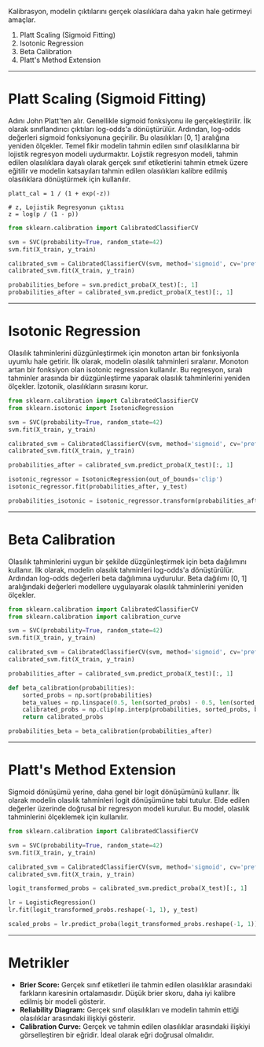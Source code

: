 Kalibrasyon, modelin çıktılarını gerçek olasılıklara daha yakın hale getirmeyi amaçlar. 
1. Platt Scaling (Sigmoid Fitting)
2. Isotonic Regression
3. Beta Calibration
4. Platt's Method Extension

---
# Platt Scaling (Sigmoid Fitting)
Adını John Platt'ten alır. Genellikle sigmoid fonksiyonu ile gerçekleştirilir. İlk olarak sınıflandırıcı çıktıları log-odds'a dönüştürülür. Ardından, log-odds değerleri sigmoid fonksiyonuna geçirilir. Bu olasılıkları \[0, 1] aralığına yeniden ölçekler. Temel fikir modelin tahmin edilen sınıf olasılıklarına bir lojistik regresyon modeli uydurmaktır. Lojistik regresyon modeli, tahmin edilen olasılıklara dayalı olarak gerçek sınıf etiketlerini tahmin etmek üzere eğitilir ve modelin katsayıları tahmin edilen olasılıkları kalibre edilmiş olasılıklara dönüştürmek için kullanılır.

```shell
platt_cal = 1 / (1 + exp(-z))

# z, Lojistik Regresyonun çıktısı
z = log(p / (1 - p))
```

```python
from sklearn.calibration import CalibratedClassifierCV

svm = SVC(probability=True, random_state=42)
svm.fit(X_train, y_train)

calibrated_svm = CalibratedClassifierCV(svm, method='sigmoid', cv='prefit')
calibrated_svm.fit(X_train, y_train)

probabilities_before = svm.predict_proba(X_test)[:, 1]
probabilities_after = calibrated_svm.predict_proba(X_test)[:, 1]
```

---
# Isotonic Regression
Olasılık tahminlerini düzgünleştirmek için monoton artan bir fonksiyonla uyumlu hale getirir. İlk olarak, modelin olasılık tahminleri sıralanır. Monoton artan bir fonksiyon olan isotonic regression kullanılır. Bu regresyon, sıralı tahminler arasında bir düzgünleştirme yaparak olasılık tahminlerini yeniden ölçekler. İzotonik, olasılıkların sırasını korur.

```python
from sklearn.calibration import CalibratedClassifierCV
from sklearn.isotonic import IsotonicRegression

svm = SVC(probability=True, random_state=42)
svm.fit(X_train, y_train)

calibrated_svm = CalibratedClassifierCV(svm, method='sigmoid', cv='prefit')
calibrated_svm.fit(X_train, y_train)

probabilities_after = calibrated_svm.predict_proba(X_test)[:, 1]

isotonic_regressor = IsotonicRegression(out_of_bounds='clip')
isotonic_regressor.fit(probabilities_after, y_test)

probabilities_isotonic = isotonic_regressor.transform(probabilities_after)
```

---
# Beta Calibration
Olasılık tahminlerini uygun bir şekilde düzgünleştirmek için beta dağılımını kullanır. İlk olarak, modelin olasılık tahminleri log-odds'a dönüştürülür. Ardından log-odds değerleri beta dağılımına uydurulur. Beta dağılımı \[0, 1] aralığındaki değerleri modellere uygulayarak olasılık tahminlerini yeniden ölçekler.

```python 
from sklearn.calibration import CalibratedClassifierCV
from sklearn.calibration import calibration_curve

svm = SVC(probability=True, random_state=42)
svm.fit(X_train, y_train)

calibrated_svm = CalibratedClassifierCV(svm, method='sigmoid', cv='prefit')
calibrated_svm.fit(X_train, y_train)

probabilities_after = calibrated_svm.predict_proba(X_test)[:, 1]

def beta_calibration(probabilities):
    sorted_probs = np.sort(probabilities)
    beta_values = np.linspace(0.5, len(sorted_probs) - 0.5, len(sorted_probs)) / len(sorted_probs)
    calibrated_probs = np.clip(np.interp(probabilities, sorted_probs, beta_values), 0, 1)
    return calibrated_probs

probabilities_beta = beta_calibration(probabilities_after)
```

---
# Platt's Method Extension
Sigmoid dönüşümü yerine, daha genel bir logit dönüşümünü kullanır. İlk olarak modelin olasılık tahminleri logit dönüşümüne tabi tutulur. Elde edilen değerler üzerinde doğrusal bir regresyon modeli kurulur. Bu model, olasılık tahminlerini ölçeklemek için kullanılır.

```python
from sklearn.calibration import CalibratedClassifierCV

svm = SVC(probability=True, random_state=42)
svm.fit(X_train, y_train)

calibrated_svm = CalibratedClassifierCV(svm, method='sigmoid', cv='prefit')
calibrated_svm.fit(X_train, y_train)

logit_transformed_probs = calibrated_svm.predict_proba(X_test)[:, 1] 

lr = LogisticRegression()
lr.fit(logit_transformed_probs.reshape(-1, 1), y_test)

scaled_probs = lr.predict_proba(logit_transformed_probs.reshape(-1, 1))[:, 1]
```

---
# Metrikler

- **Brier Score:** Gerçek sınıf etiketleri ile tahmin edilen olasılıklar arasındaki farkların karesinin ortalamasıdır. Düşük brier skoru, daha iyi kalibre edilmiş bir modeli gösterir.
- **Reliability Diagram:** Gerçek sınıf olasılıkları ve modelin tahmin ettiği olasılıklar arasındaki ilişkiyi gösterir.
- **Calibration Curve:** Gerçek ve tahmin edilen olasılıklar arasındaki ilişkiyi görselleştiren bir eğridir. İdeal olarak eğri doğrusal olmalıdır.